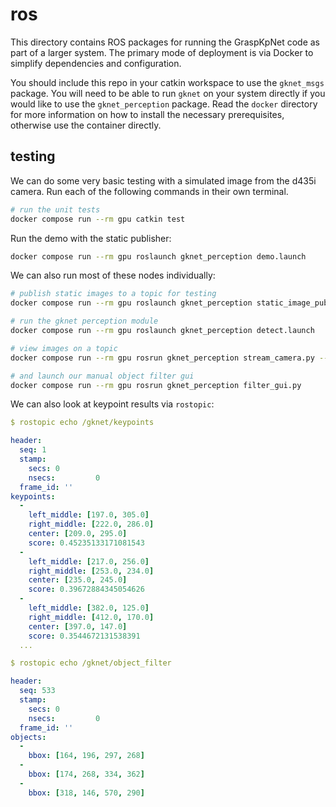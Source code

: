 # ros

This directory contains ROS packages for running the GraspKpNet code as part of a larger system.
The primary mode of deployment is via Docker to simplify dependencies and configuration.

You should include this repo in your catkin workspace to use the `gknet_msgs` package.
You will need to be able to run `gknet` on your system directly if you would like to use the `gknet_perception` package.
Read the `docker` directory for more information on how to install the necessary prerequisites, otherwise use the container directly.

## testing

We can do some very basic testing with a simulated image from the d435i camera.
Run each of the following commands in their own terminal.

```bash
# run the unit tests
docker compose run --rm gpu catkin test
```

Run the demo with the static publisher:

```bash
docker compose run --rm gpu roslaunch gknet_perception demo.launch
```

We can also run most of these nodes individually:

```bash
# publish static images to a topic for testing
docker compose run --rm gpu roslaunch gknet_perception static_image_publisher.launch

# run the gknet perception module
docker compose run --rm gpu roslaunch gknet_perception detect.launch

# view images on a topic
docker compose run --rm gpu rosrun gknet_perception stream_camera.py --image-topic=/gknet/annotated_image

# and launch our manual object filter gui
docker compose run --rm gpu rosrun gknet_perception filter_gui.py
```

We can also look at keypoint results via `rostopic`:

```yaml
$ rostopic echo /gknet/keypoints

header:
  seq: 1
  stamp:
    secs: 0
    nsecs:         0
  frame_id: ''
keypoints:
  -
    left_middle: [197.0, 305.0]
    right_middle: [222.0, 286.0]
    center: [209.0, 295.0]
    score: 0.45235133171081543
  -
    left_middle: [217.0, 256.0]
    right_middle: [253.0, 234.0]
    center: [235.0, 245.0]
    score: 0.39672884345054626
  -
    left_middle: [382.0, 125.0]
    right_middle: [412.0, 170.0]
    center: [397.0, 147.0]
    score: 0.3544672131538391
  ...
```

```yaml
$ rostopic echo /gknet/object_filter

header:
  seq: 533
  stamp:
    secs: 0
    nsecs:         0
  frame_id: ''
objects:
  -
    bbox: [164, 196, 297, 268]
  -
    bbox: [174, 268, 334, 362]
  -
    bbox: [318, 146, 570, 290]
```
